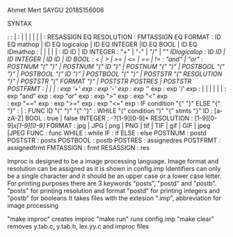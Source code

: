Ahmet Mert SAYGU
20185156006


SYNTAX

<prog> : <stmts>
<stmts> : <stmt> | <stmt> <stmts>
<stmt> : <exp> |  <funcstmt> | <poststmt> | <assignment> | <ifexp> | <resolutionassignment> | <formatassignment>
<resolutionassignment> : RESASSIGN EQ RESOLUTION
<formatassignment> : FMTASSIGN EQ FORMAT
<assignment> :  ID EQ mathop | ID EQ logicalop | ID EQ INTEGER |ID EQ BOOL | ID EQ IDmathop
<exp> : <mathop> | <logicalop> | <INTEGER> | <BOOL> | <IDmathop> | <IDlogicalop>
<IDmathop> : ID <mathoper> ID | ID <mathoper> INTEGER
<mathoper> : "+" | "-" | "/" | "*"
IDlogicalop : ID <logicaloper> ID | ID <logicalop> INTEGER | ID <andor> ID | ID <andor> BOOL
<logicaloper> : < | > | >= | <= | == | !=
<andor> : "and" | "or"
<poststmt> : POSTNUM "(" <mathop> ")" | POSTNUM "(" ID ")" | POSTNUM "(" <IDmathop> ")" | POSTBOOL "(" <logicalop> ")" | POSTBOOL "(" ID ")" | POSTBOOL "(" <IDlogicalop> ")" | POSTSTR "(" RESOLUTION ")" | POSTSTR "(" FORMAT ")" | POSTSTR POSTRES | POSTSTR POSTFRMT
<mathop> : <addition> | <subtraction> | <multiplication> | <division>
<addition> : exp '+' exp
<subtraction> : exp '-' exp
<multiplication> : exp '*' exp
<division> : exp '/' exp
<logicalop> : <and> | <or> | <greater> | <smaller> | <equal> | <greatereq> | <lesseq>
<and> : exp "and" exp
<or> : exp "or" exp
<greater> : exp ">" exp
<smaller> : exp "<" exp  
<equal> : exp "==" exp
<greatereq> : exp ">=" exp
<lesseq> : exp "<=" exp
<ifexp> : IF condition "{" <stmts> "}" ELSE "{" <stmts> "}"
<condition> : <logicalop> | <IDlogicalop>
<funcstmt> : FUNC ID "(" ")" "{" <stmts> "}"
<whilestmt> : WHILE "(" condition ")" "{" stmts "}"
ID : [a-zA-Z]
BOOL : true | false
INTEGER : -?[1-9][0-9]*
RESOLUTION : [1-9][0-9]*x[1-9][0-9]*
FORMAT : jpg | JPG | png | PNG | tif | TIF | gif | GIF | jpeg |JPEG
FUNC : func
WHILE : while
IF : if
ELSE : else
POSTNUM : postd
POSTSTR : posts
POSTBOOL : postb
POSTRES : assignedres
POSTFRMT : assignedfrmt
FMTASSIGN : frmt
RESASSIGN : res

Improc is designed to be a image processing language. Image format and resolution can be assigned as it is shown in config.imp
Identifiers can only be a single character and it should be an upper case or a lower case letter.
For printing purposes there are 3 keywords "posts", "postd" and "postb". "posts" for printing resolution and format
"postd" for printing integers and "postb" for booleans
It takes files with the extesion ".imp", abbreviation for image processing

"make improc" creates improc
"make run" runs config.imp
"make clear" removes y.tab.c, y.tab.h, lex.yy.c and improc files
